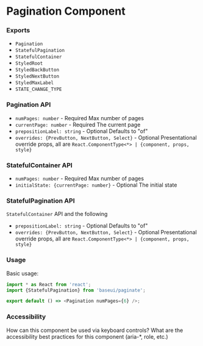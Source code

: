 # Pagination Component

### Exports

- `Pagination`
- `StatefulPagination`
- `StatefulContainer`
- `StyledRoot`
- `StyledBackButton`
- `StyledNextButton`
- `StyledMaxLabel`
- `STATE_CHANGE_TYPE`

### Pagination API

- `numPages: number` - Required
  Max number of pages
- `currentPage: number` - Required
  The current page
- `prepositionLabel: string` - Optional
  Defaults to "of"
- `overrides: {PrevButton, NextButton, Select}` - Optional
  Presentational override props, all are `React.ComponentType<*> | {component, props, style}`

### StatefulContainer API

- `numPages: number` - Required
  Max number of pages
- `initialState: {currentPage: number}` - Optional
  The initial state

### StatefulPagination API

`StatefulContainer` API and the following

- `prepositionLabel: string` - Optional
  Defaults to "of"
- `overrides: {PrevButton, NextButton, Select}` - Optional
  Presentational override props, all are `React.ComponentType<*> | {component, props, style}`

### Usage

Basic usage:

```javascript
import * as React from 'react';
import {StatefulPagination} from 'baseui/paginate';

export default () => <Pagination numPages={6} />;
```

### Accessibility

How can this component be used via keyboard controls?
What are the accessibility best practices for this component (aria-\*, role, etc.)
